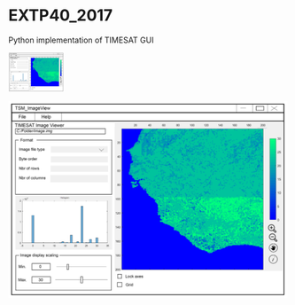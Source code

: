 # EXTP40_2017
Python implementation of TIMESAT GUI

<img src="https://github.com/jaxlson/EXTP40_2017/blob/master/timesat2.png" width="100">

![alt text](https://github.com/jaxlson/EXTP40_2017/blob/master/timesat2.png)
